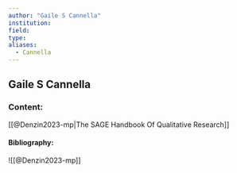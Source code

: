 ```yaml
---
author: "Gaile S Cannella"
institution:
field:
type:
aliases:
  - Cannella
---
```


## Gaile S Cannella

### Content:
[[@Denzin2023-mp|The SAGE Handbook Of Qualitative Research]]

#### Bibliography:

![[@Denzin2023-mp]]